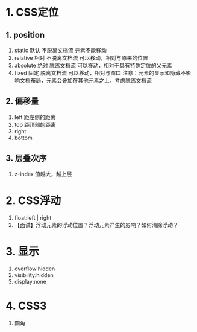 # 1. CSS定位
## 1. position
1. static	默认		不脱离文档流		元素不能移动
2. relative	相对		不脱离文档流		可以移动，相对与原来的位置
3. absolute	绝对		脱离文档流		可以移动，相对于具有特殊定位的父元素
4. fixed	固定		脱离文档流		可以移动，相对与窗口
注意：元素的显示和隐藏不影响文档布局，元素会叠加在其他元素之上，考虑脱离文档流
## 2. 偏移量
1. left 距左侧的距离
2. top  距顶部的距离
3. right
4. bottom
## 3. 层叠次序
1. z-index 值越大，越上层
# 2. CSS浮动
1. float:left | right
2. 【面试】浮动元素的浮动位置？浮动元素产生的影响？如何清除浮动？
# 3. 显示
1. overflow:hidden
2. visibility:hidden
3. display:none
# 4. CSS3
1. 圆角
